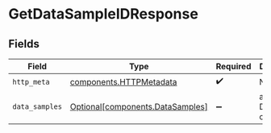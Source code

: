 # GetDataSampleIDResponse


## Fields

| Field                                                                      | Type                                                                       | Required                                                                   | Description                                                                |
| -------------------------------------------------------------------------- | -------------------------------------------------------------------------- | -------------------------------------------------------------------------- | -------------------------------------------------------------------------- |
| `http_meta`                                                                | [components.HTTPMetadata](../../models/components/httpmetadata.md)         | :heavy_check_mark:                                                         | N/A                                                                        |
| `data_samples`                                                             | [Optional[components.DataSamples]](../../models/components/datasamples.md) | :heavy_minus_sign:                                                         | a list of DataSample objects                                               |